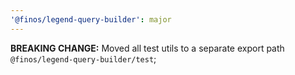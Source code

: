 ```yaml
---
'@finos/legend-query-builder': major
---
```


**BREAKING CHANGE:** Moved all test utils to a separate export path `@finos/legend-query-builder/test`;
